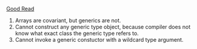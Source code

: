 [Good Read](https://www.ibm.com/developerworks/java/library/j-jtp01255/index.html)

1. Arrays are covariant, but generics are not.
2. Cannot construct any generic type object, because compiler does not know what exact class the generic type refers to. 
3. Cannot invoke a generic constuctor with a wildcard type argument.

